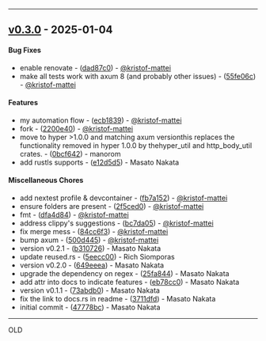- - -
## [v0.3.0](https://github.com/kristof-mattei/tower-reverse-proxy/compare/47778bcae2d2f6c8a44e7cb1fdb9c279adb135d9..v0.3.0) - 2025-01-04
#### Bug Fixes
- enable renovate - ([dad87c0](https://github.com/kristof-mattei/tower-reverse-proxy/commit/dad87c0b813eb4bbc95fa00dbd358caf71f50c13)) - [@kristof-mattei](https://github.com/kristof-mattei)
- make all tests work with axum 8 (and probably other issues) - ([55fe06c](https://github.com/kristof-mattei/tower-reverse-proxy/commit/55fe06cbc5219b04dba44c4b0561e64abb855247)) - [@kristof-mattei](https://github.com/kristof-mattei)
#### Features
- my automation flow - ([ecb1839](https://github.com/kristof-mattei/tower-reverse-proxy/commit/ecb1839542aa358b22dcc031f165e7ef358d85ae)) - [@kristof-mattei](https://github.com/kristof-mattei)
- fork - ([2200e40](https://github.com/kristof-mattei/tower-reverse-proxy/commit/2200e40b96452dd266b4a01d727a1c0bfe56184b)) - [@kristof-mattei](https://github.com/kristof-mattei)
- move to hyper >1.0.0 and matching axum versionthis replaces the functionality removed in hyper 1.0.0 by thehyper_util and http_body_util crates. - ([0bcf642](https://github.com/kristof-mattei/tower-reverse-proxy/commit/0bcf642f85df871fc24bb9eb4dc3e8cf24162d08)) - manorom
- add rustls supports - ([e12d5d5](https://github.com/kristof-mattei/tower-reverse-proxy/commit/e12d5d5c04b2f889c4a6438c7bb9884c8f214790)) - Masato Nakata
#### Miscellaneous Chores
- add nextest profile & devcontainer - ([fb7a152](https://github.com/kristof-mattei/tower-reverse-proxy/commit/fb7a15280bc8870c32ab43d2b639727ad5bad077)) - [@kristof-mattei](https://github.com/kristof-mattei)
- ensure folders are present - ([2f5ced0](https://github.com/kristof-mattei/tower-reverse-proxy/commit/2f5ced0ab2d5cf71a560744362fe0672df7a3d0b)) - [@kristof-mattei](https://github.com/kristof-mattei)
- fmt - ([dfa4d84](https://github.com/kristof-mattei/tower-reverse-proxy/commit/dfa4d841ac7e53fd18db5ccc9f68c92a24f240c9)) - [@kristof-mattei](https://github.com/kristof-mattei)
- address clippy's suggestions - ([bc7da05](https://github.com/kristof-mattei/tower-reverse-proxy/commit/bc7da05d6f86730da5862df2913371adfb1369e1)) - [@kristof-mattei](https://github.com/kristof-mattei)
- fix merge mess - ([84cc6f3](https://github.com/kristof-mattei/tower-reverse-proxy/commit/84cc6f31043fc386cf359a830f7430d513876fa8)) - [@kristof-mattei](https://github.com/kristof-mattei)
- bump axum - ([500d445](https://github.com/kristof-mattei/tower-reverse-proxy/commit/500d44523f5681ec40d9f7087939e417e1aab5ec)) - [@kristof-mattei](https://github.com/kristof-mattei)
- version v0.2.1 - ([b310726](https://github.com/kristof-mattei/tower-reverse-proxy/commit/b31072661b4566746b32e71447eec36b4572c4f9)) - Masato Nakata
- update reused.rs - ([5eecc00](https://github.com/kristof-mattei/tower-reverse-proxy/commit/5eecc00a6c6d199627d6f2fb1710116e7886ed20)) - Rich Siomporas
- version v0.2.0 - ([649eeea](https://github.com/kristof-mattei/tower-reverse-proxy/commit/649eeeac0dd7cd10abe7f12a31e62249483354fd)) - Masato Nakata
- upgrade the dependency on regex - ([25fa844](https://github.com/kristof-mattei/tower-reverse-proxy/commit/25fa844cb20b56891d7f65bf4032270638106082)) - Masato Nakata
- add attr into docs to indicate features - ([eb78cc0](https://github.com/kristof-mattei/tower-reverse-proxy/commit/eb78cc07da519387f4fbe4ee6d737da7075ca7fe)) - Masato Nakata
- version v0.1.1 - ([73abdb0](https://github.com/kristof-mattei/tower-reverse-proxy/commit/73abdb0965a7cb3d4f82dc95f43935734e0291db)) - Masato Nakata
- fix the link to docs.rs in readme - ([3711dfd](https://github.com/kristof-mattei/tower-reverse-proxy/commit/3711dfd0b897721e8bfeb33299e08e116353d794)) - Masato Nakata
- initial commit - ([47778bc](https://github.com/kristof-mattei/tower-reverse-proxy/commit/47778bcae2d2f6c8a44e7cb1fdb9c279adb135d9)) - Masato Nakata

- - -


OLD
